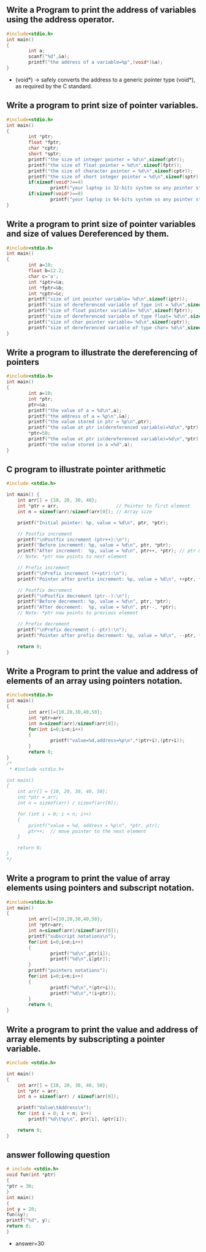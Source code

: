 ## Write a Program to print the address of variables using the address operator.
```c
#include<stdio.h>
int main()
{
        int a;
        scanf("%d",&a);
        printf("the address of a variable=%p",(void*)&a);
}
```
- (void*) → safely converts the address to a generic pointer type (void*), as required by the C standard.

## Write a program to print size of pointer variables.
```c
#include<stdio.h>
int main()
{
        int *ptr;
        float *fptr;
        char *cptr;
        short *sptr;
        printf("the size of integer pointer = %d\n",sizeof(ptr));
        printf("the size of float pointer = %d\n",sizeof(fptr));
        printf("the size of character pointer = %d\n",sizeof(cptr));
        printf("the size of short integer pointer = %d\n",sizeof(sptr));
        if(sizeof(void*)==4)
                printf("your laptop is 32-bits system so any pointer stores 4bytes");
        if(sizeof(void*)==8)
                printf("your laptop is 64-bits system so any pointer stores 8bytes");
}
```
## Write a program to print size of pointer variables and size of values Dereferenced by them.
```c
#include<stdio.h>
int main()
{
        int a=10;
        float b=12.2;
        char c='a';
        int *iptr=&a;
        int *fptr=&b;
        int *cptr=&c;
        printf("size of int pointer variable= %d\n",sizeof(iptr));
        printf("size of dereferenced variable of type int = %d\n",sizeof(a));
        printf("size of float pointer variable= %d\n",sizeof(fptr));
        printf("size of dereferenced variable of type float= %d\n",sizeof(b));
        printf("size of char pointer variable= %d\n",sizeof(cptr));
        printf("size of dereferenced variable of type char= %d\n",sizeof(c));
}
```
## Write a program to illustrate the dereferencing of pointers
```c
#include<stdio.h>
int main()
{
        int a=10;
        int *ptr;
        ptr=&a;
        printf("the value of a = %d\n",a);
        printf("the address of a = %p\n",&a);
        printf("the value stored in ptr = %p\n",ptr);
        printf("the value at ptr is(dereferenced variable)=%d\n",*ptr);
        *ptr=50;
        printf("the value at ptr is(dereferenced variable)=%d\n",*ptr);
        printf("the value stored in a =%d",a);
}
```
## C program to illustrate pointer arithmetic
```c
#include <stdio.h>

int main() {
    int arr[] = {10, 20, 30, 40};
    int *ptr = arr;                     // Pointer to first element
    int n = sizeof(arr)/sizeof(arr[0]); // Array size

    printf("Initial pointer: %p, value = %d\n", ptr, *ptr);

    // Postfix increment
    printf("\nPostfix increment (ptr++):\n");
    printf("Before increment: %p, value = %d\n", ptr, *ptr);
    printf("After increment:  %p, value = %d\n", ptr++, *ptr); // ptr moves after printing
    // Note: *ptr now points to next element

    // Prefix increment
    printf("\nPrefix increment (++ptr):\n");
    printf("Pointer after prefix increment: %p, value = %d\n", ++ptr, *ptr);

    // Postfix decrement
    printf("\nPostfix decrement (ptr--):\n");
    printf("Before decrement: %p, value = %d\n", ptr, *ptr);
    printf("After decrement:  %p, value = %d\n", ptr--, *ptr);
    // Note: *ptr now points to previous element

    // Prefix decrement
    printf("\nPrefix decrement (--ptr):\n");
    printf("Pointer after prefix decrement: %p, value = %d\n", --ptr, *ptr);

    return 0;
}
```
## Write a Program to print the value and address of elements of an array using pointers notation.
```c
#include<stdio.h>
int main()
{
        int arr[]={10,20,30,40,50};
        int *ptr=arr;
        int n=sizeof(arr)/sizeof(arr[0]);
        for(int i=0;i<n;i++)
        {
                printf("value=%d,address=%p\n",*(ptr+i),(ptr+i));
        }
        return 0;
}
/*
 * #include <stdio.h>

int main()
{
    int arr[] = {10, 20, 30, 40, 50};
    int *ptr = arr;
    int n = sizeof(arr) / sizeof(arr[0]);

    for (int i = 0; i < n; i++)
    {
        printf("value = %d, address = %p\n", *ptr, ptr);
        ptr++;  // move pointer to the next element
    }

    return 0;
}
*/
```
## Write a program to print the value of array elements using pointers and subscript notation.
```c
#include<stdio.h>
int main()
{
        int arr[]={10,20,30,40,50};
        int *ptr=arr;
        int n=sizeof(arr)/sizeof(arr[0]);
        printf("subscript notations\n");
        for(int i=0;i<n;i++)
        {
                printf("%d\n",ptr[i]);
                printf("%d\n",i[ptr]);
        }
        printf("pointers notations");
        for(int i=0;i<n;i++)
        {
                printf("%d\n",*(ptr+i));
                printf("%d\n",*(i+ptr));
        }
        return 0;
}

```
## Write a program to print the value and address of array elements by subscripting a pointer variable.
```c
#include <stdio.h>

int main()
{
    int arr[] = {10, 20, 30, 40, 50};
    int *ptr = arr;
    int n = sizeof(arr) / sizeof(arr[0]);

    printf("Value\tAddress\n");
    for (int i = 0; i < n; i++)
        printf("%d\t%p\n", ptr[i], &ptr[i]);

    return 0;
}
```
## answer following question
```c
# include <stdio.h>
void fun(int *ptr)
{
*ptr = 30;
}
int main()
{
int y = 20;
fun(&y);
printf("%d", y);
return 0;
}
```
- answer=30

